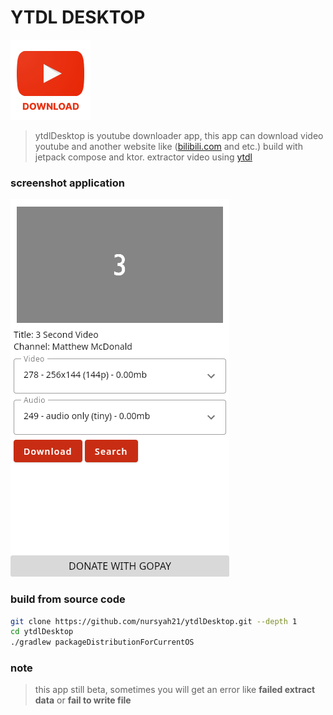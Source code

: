 # YTDL DESKTOP

![img](assets/icon.png)

> ytdlDesktop is youtube downloader app, this app can download video youtube and another website like ([bilibili.com](https://www.bilibili.com/) and etc.) build with jetpack compose and ktor. extractor video using [ytdl](https://github.com/ytdl-org/youtube-dl)

### screenshot application

![img](assets/ytdl.png)

### build from source code

```bash
git clone https://github.com/nursyah21/ytdlDesktop.git --depth 1
cd ytdlDesktop
./gradlew packageDistributionForCurrentOS
```

### note

> this app still beta, sometimes you will get an error like **failed extract data** or **fail to write file** 